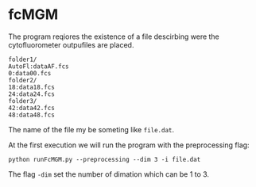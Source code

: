 # fcMGM

The program reqiores the existence of a file descirbing were the cytofluorometer outpufiles are placed. 

```
folder1/
AutoFl:dataAF.fcs
0:data00.fcs
folder2/
18:data18.fcs
24:data24.fcs
folder3/
42:data42.fcs
48:data48.fcs
```
The name of the file my be someting like `file.dat`.

At the first execution we will run the program with the preprocessing flag:
```
python runFcMGM.py --preprocessing --dim 3 -i file.dat
```
The flag `-dim` set the number of dimation which can be 1 to 3.
